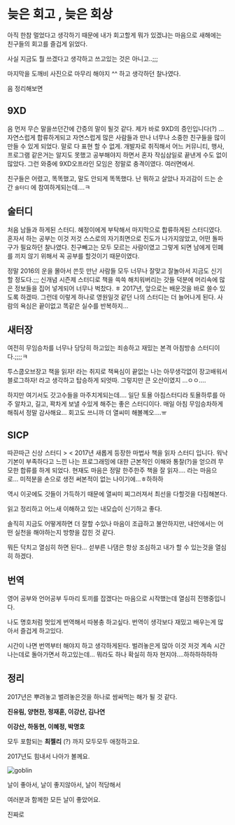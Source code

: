 # 늦은 회고 , 늦은 회상

아직 한참 멀었다고 생각하기 때문에 내가 회고할게 뭐가 있겠냐는 마음으로 새해에는 친구들의 회고를 즐겁게 읽었다.

사실 지금도 뭘 쓰겠다고 생각하고 쓰고있는 것은 아니고..;;; 

마지막을 도깨비 사진으로 마무리 해야지 ^^ 하고 생각하던 찰나였다.

음 정리해보면

## 9XD

음 먼저 무슨 말을쓰던간에 간증의 말이 될것 같다. 제가 바로 9XD의 증인입니다(?) … 자연스럽게 합류하게되고 자연스럽게 많은 사람들과 만나 너무나 소중한 친구들을 많이 만들 수 있게 되었다. 말로 다 표현 할 수 없게.  개발자로 취직해서 어느 커뮤니티, 행사, 프로그램 같은거는 알지도 못했고 공부해야지 하면서 혼자 작심삼일로 끝낸게 수도 없이 많았다. 그런 와중에 9XD오프라인 모임은 정말로 충격이였다. 여러면에서. 

친구들은 어렸고, 똑똑했고, 말도 안되게 똑똑했다. 난 뭐하고 살았나 자괴감이 드는 순간  `술터디` 에 참여하게되는데….ㅋ



## 술터디

처음 남들과 하게된 스터디. 혜정이에게 부탁해서 마지막으로 합류하게된 스터디였다. 혼자서 하는 공부는 이것 저것 스스로의 자기최면으로 진도가 나가지않았고, 어떤 돌파구가 필요하던 찰나였다. 친구빼고는 모두 모르는 사람이였고 그렇게 되면 남에게 민폐를 끼지 않기 위해서 꼭 공부를 할것이기 때문이였다. 

정말 2016의 운을 몰아서 쓴듯 만난 사람들 모두 너무나 잘맞고 잘놀아서 지금도 신기할 정도다.;;; 신개념 시즌제 스터디로 책을 쓱쓱 해치워버리는 갓들 덕분에 머리속에 많은 정보들을 집어 넣게되어 너무나 벅찼다. ㅎ 2017년, 앞으로는 배운것을 바로 쓸수 있도록 하겠따. 그런데 이렇게 하나로 영원일것 같던 나의 스터디는 더 늘어나게 된다. 사람의 욕심은 끝이없고 똑같은 실수를 반복하지...



## 새터장

여전히 무임승차를 너무나 당당히 하고있는 죄송하고 재밌는 본격 아침방송 스터디이다.;;;;ㅋ 

투스쿱오브장고 책을 읽자! 라는 취지로 책욕심이 끝없는 나는 아무생각없이 장고배워서 블로그하자! 라고 생각하고 탑승하게 되엇따. 그렇지만 큰 오산이였지 …ㅇㅇ…. 

하지만 여기서도 갓고수들을 마주치게되는데…. 일단 토욜 아침스터디라 토욜하루를 아주 알차고, 길고, 꽉차게 보낼 수있게 해주는 좋은 스터디이다.  매일 아침 무임승차하게 해줘서 정말 감사해요… 회고도 쓰니까 더 열씨미 해볼꼐오….ㅠ



## SICP

따끈따근 신상 스터디 > <  2017년 새롭게 등장한 마법사 책을 읽자 스터디 입니다. 워낙 기본이 부족하다고 느낀 나는 프로그래밍에 대한 근본적인 이해와 통찰(?)을 얻으려 무모한 합류를 하게 되었다. 현재도 마음은 정말 한주한주 책을 잘 읽자…. 라는 마음으로… 미적분을 손으로 생전 써본적이 없는 나이기에…ㅎ하하하

역시 이곳에도 갓들이 가득하기 때문에 열씨미 찌그러져서 최선을 다할것을 다짐해본다.

읽고 정리하고 어느새 이해하고 있는 내모습이 신기하고 좋다.

솔직히 지금도 어떻게하면 더 잘할 수있나 마음이 조급하고 불안하지만,  내안에서는 어떤 실천을 해야하는지 방향을 잡힌 것 같다. 

뭐든 닥치고 열심히 하면 된다… 섣부른 나댐은 항상 조심하고 내가 할 수 있는것을 열심히 하겠다.



## 번역

영어 공부와 언어공부 두마리 토끼를 잡겠다는 마음으로 시작했는데  열심히 진행중입니다. 

나도 명호처럼 멋있게 번역해서 따봉충 하고싶다. 번역이 생각보다 재밌고 배우는게 많아서 즐겁게 하고있다. 

시간이 나면 번역부터 해야지 하고 생각하게된다. 벌려놓은게 많아 이것 저것 계속 시간나는데로 돌아가면서 하고있는데… 뭐라도 하나 확실히 하자 현지야….하하하하하하





## 정리

2017년은 뿌려놓고 벌려놓은것을 하나로 쌈싸먹는 해가 될 것 같다. 

**진유림, 양현찬, 정재훈, 이강산, 김나연**

**이강산, 하동현, 이혜정, 박명호**

모두 포함되는 **최젤리** (?) 까지 모두모두 애정하고요.

2017년도 힘내서 나아가 볼께요.

![goblin](/Users/jeonghyeonji/til/goblin.png)



 날이 좋아서, 날이 좋지않아서, 날이 적당해서 

여러분과 함께한 모든 날이 좋았어요.

진짜로

